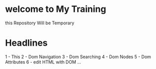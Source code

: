 # welcome to My Training

this Repository Will be Temporary

# Headlines

1 - This 
2 - Dom Navigation 
3 - Dom Searching 
4 - Dom Nodes 
5 - Dom Attributes 
6 - edit HTML with DOM 
...